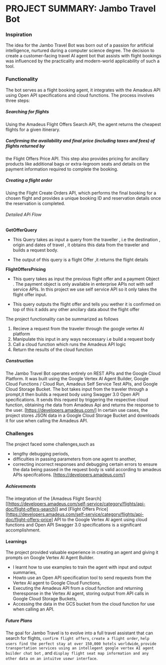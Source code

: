 # PROJECT SUMMARY: Jambo Travel Bot
### Inspiration
 The idea for the Jambo Travel Bot was born out of a passion for artificial
intelligence, nurtured during a computer science degree. The decision to create a
customer-facing travel AI agent bot that assists with flight bookings was influenced by the
practicality and modern-world applicability of such a tool.
### Functionality
The bot serves as a flight booking agent, it integrates with the Amadeus API
using Open API specifications and cloud functions. The process involves three steps:
##### Searching for flights
Using the Amadeus Flight Offers Search API, the agent  returns the
cheapest flights for a given itinerary.
##### Confirming the availability and final price (including taxes and fees) of flights returned by
the Flight Offers Price API. This step also provides pricing for ancillary products like
additional bags or extra-legroom seats and details on the payment information required
to complete the booking.
##### Creating a flight order
 Using the Flight Create Orders API, which performs the final
booking for a chosen flight and provides a unique booking ID and reservation details
once the reservation is completed.

######  Detailed APi Flow

 **GetOfferQuery**

 - This Query takes as input a query from the traveller , i.e the destination , origin and dates of travel , it obtains this data from the traveler and builds a request body.

 - The output of this query is a flight Offer ,it returns the flight details




 **FlightOffersPricing**

 - This query takes as input the previous flight offer and a payment Object . The payment object is only available in enterprise APIs not with self service APIs. In this project we use self service API so it only takes the flight offer input.

 - This query outputs the flight offer and tells you wether it is confirmed on top of this it adds any other ancilary data about the flight offer


The project functionality can be summarized as follows
1. Recieve a request from the traveler through the google vertex AI platform
2. Manipulate this input in any ways neccessary i.e build a request body
2. Call a cloud function which runs the Amadeus API logic
3. Return the results of the cloud function


##### Construction
 The Jambo Travel Bot operates entirely on REST APIs and the Google Cloud
Platform. It was built using the Google Vertex AI Agent Builder, Google Cloud Functions /
Cloud Run, Amadeus Self Service Test APIs, and Google Cloud Storage Bucket.
 The bot takes input from the traveler through a prompt,it then  builds a request body using Swagger 3.0 Open API
specifications. It sends this request by triggering the respective cloud function, obtaining rhe data from Amadeus Api  and returns the
response to the user. [https://developers.amadeus.com/]
In certain  use cases, the project stores JSON data in a Google Cloud Storage
Bucket and downloads it for use when calling the Amadeus API.
### Challenges
The project faced some challenges,such as
- lengthy debugging periods,
- difficulties in passing parameters from one agent to another,
- correcting incorrect responses and debugging certain errors to ensure the data being passed in the request body is valid according to amadeus APIs specifcations. [https://developers.amadeus.com/]
##### Achievements
The integration of the [Amadeus Flight Search] [[https://developers.amadeus.com/self-service/category/flights/api-doc/flight-offers-search]] and [Flight Offers Price] [https://developers.amadeus.com/self-service/category/flights/api-doc/flight-offers-price] API to the
Google Vertex AI agent using cloud functions and Open API Swagger 3.0 specifications is a
significant accomplishment.
#### Learnings
The project provided valuable experience in creating an agent and giving it prompts
on Google Vertex AI Agent Builder.
- I learnt how to use examples to train the agent with input and output
summaries,
- Howto use an Open API specification tool to send requests from the Vertex AI agent to
Google Cloud Functions,
- Executing the Amadeus API from a cloud function and returning theresponse in the Vertex AI agent, storing output from API calls in Google Cloud Storage Buckets,
- Accessing the data in the GCS bucket from the cloud function for use when calling an API.

##### Future Plans
 The goal for Jambo Travel is to evolve into a full travel assistant that can search for flights, `confirm flight offers`, `create a flight order`, `help users find the perfect stay at over 150,000 hotels worldwide`, `provide transportation services using an intellegent google vertex AI agent builder chat bot` , and `display flight seat map information and any other data on an intuitve usewr interface`.  
